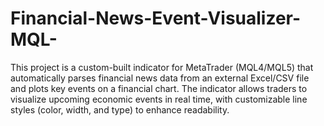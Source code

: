 # Financial-News-Event-Visualizer-MQL-
This project is a custom-built indicator for MetaTrader (MQL4/MQL5) that automatically parses financial news data from an external Excel/CSV file and plots key events on a financial chart. The indicator allows traders to visualize upcoming economic events in real time, with customizable line styles (color, width, and type) to enhance readability.
